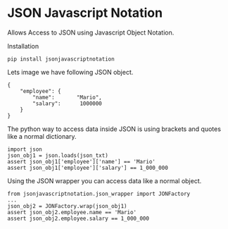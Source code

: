 # JSON Javascript Notation
Allows Access to JSON using Javascript Object Notation.


Installation
```
pip install jsonjavascriptnotation
```

Lets image we have following JSON object.
```
{  
    "employee": {  
        "name":       "Mario",   
        "salary":      1000000
    }  
}  
```

The python way to access data inside JSON is using brackets and quotes like a normal dictionary.
```
import json
json_obj1 = json.loads(json_txt)
assert json_obj1['employee']['name'] == 'Mario'
assert json_obj1['employee']['salary'] == 1_000_000
```

Using the JSON wrapper you can access data like a normal object.
```
from jsonjavascriptnotation.json_wrapper import JONFactory
...
json_obj2 = JONFactory.wrap(json_obj1)
assert json_obj2.employee.name == 'Mario'
assert json_obj2.employee.salary == 1_000_000
```
